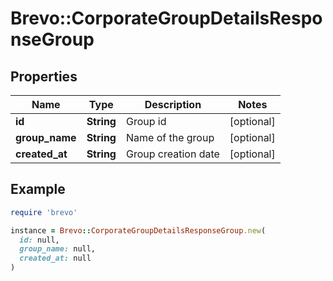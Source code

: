 # Brevo::CorporateGroupDetailsResponseGroup

## Properties

| Name | Type | Description | Notes |
| ---- | ---- | ----------- | ----- |
| **id** | **String** | Group id | [optional] |
| **group_name** | **String** | Name of the group | [optional] |
| **created_at** | **String** | Group creation date | [optional] |

## Example

```ruby
require 'brevo'

instance = Brevo::CorporateGroupDetailsResponseGroup.new(
  id: null,
  group_name: null,
  created_at: null
)
```

